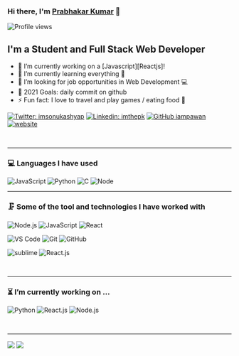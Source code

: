 

### Hi there, I'm [Prabhakar Kumar](https://prabhakarzha.github.io/-Portfolio/) 👋
![Profile views](https://gpvc.arturio.dev/prabhakarzha)



## I'm a Student and Full Stack Web  Developer

- 🔭 I’m currently working on a [Javascript][Reactjs]!
- 🌱 I’m currently learning everything 🤣
- 👯 I’m looking for job opportunities in Web Development 💻
- 🥅 2021 Goals: daily commit on github
- ⚡ Fun fact: I love to travel and play games / eating food 🍟

[![Twitter: imsonukashyap](https://img.shields.io/twitter/follow/prabhakar60343848?style=social)](https://twitter.com/imsonukashyap)
[![Linkedin: imthepk](https://img.shields.io/badge/-Prabhakar-blue?style=flat-square&logo=Linkedin&logoColor=white&link=https://www.linkedin.com/in/Prabhakar-kumar-68562b167/)](https://www.linkedin.com/in/prabhakar-zha/)
[![GitHub iampawan](https://img.shields.io/github/followers/prabhakarzha?style=social)](https://github.com/prabhakarzha)
[![website](https://img.shields.io/badge/Portfolio-Prabhakar-2648ff?style=flat-square&logo=google-chrome)](https://prabhakarzha.github.io/Prabhakarprotofolio.github.io/)


<br/>

---
### 💻 Languages I have used

![JavaScript](https://img.shields.io/badge/-JavaScript-333333?style=flat&logo=javascript)
![Python](https://img.shields.io/badge/-Python-333333?style=flat&logo=python)
![C](https://img.shields.io/badge/-C-333333?style=flat&logo=c)
![Node](https://img.shields.io/badge/-Node-333333?style=flat&logo=Node)
<br />

---

### 🗜 Some of the tool and technologies I have worked with

![Node.js](https://img.shields.io/badge/-Node.js-333333?style=flat&logo=node.js&logoColor=339933)
![JavaScript](https://img.shields.io/badge/-JavaScript-333333?style=flat&logo=javascript)
![React](http://img.shields.io/badge/-react-333333?style=flat&logo=react)

![VS Code](https://img.shields.io/badge/visualstudiocode-badge-blue.svg?logo=visual-studio-code)
![Git](https://img.shields.io/badge/-Git-333333?style=flat&logo=git&logoColor=F05032)
![GitHub](https://img.shields.io/badge/-GitHub-333333?style=flat&logo=github&logoColor=FFFFFF)

![sublime](https://img.shields.io/badge/-Sublime-333333?style=flat&logo=sublime)
![React.js](https://img.shields.io/badge/-React.js-333333?style=flat&logo=react)

<br/>

---

### ⏳ I’m currently working on ...

![Python](https://img.shields.io/badge/-Python-333333?style=flat&logo=python)
![React.js](https://img.shields.io/badge/-React.js-333333?style=flat&logo=react)
![Node.js](http://img.shields.io/badge/-Node.js-333333?style=flat&logo=node.js&logoColor=339933)

<br/>

---
<img align="center" src="https://github-readme-stats.vercel.app/api?username=prabhakarzha&show_icons=true&theme=vision-friendly-dark&line_height=27"   />

<img align="center" src="https://github-readme-stats.vercel.app/api/top-langs/?username=prabhakarzha&layout=compact&theme=vision-friendly-dark" />




